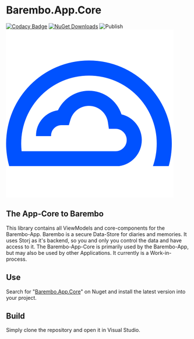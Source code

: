 # Barembo.App.Core

[![Codacy Badge](https://app.codacy.com/project/badge/Grade/2c7b16e7aefa47f6a0e45de32c9816c5)](https://www.codacy.com/gh/TopperDEL/Barembo.App.Core/dashboard?utm_source=github.com&amp;utm_medium=referral&amp;utm_content=TopperDEL/Barembo.App.Core&amp;utm_campaign=Badge_Grade) [![NuGet Downloads](https://img.shields.io/nuget/dt/Barembo.App.Core)](https://www.nuget.org/packages/Barembo.App.Core) ![Publish](https://github.com/TopperDEL/Barembo.App.Core/workflows/Publish/badge.svg) [![Storj.io](https://github.com/storj/storj/raw/main/resources/logo.png)](https://storj.io)

## The App-Core to Barembo

This library contains all ViewModels and core-components for the Barembo-App. Barembo is a secure Data-Store for diaries and memories. It uses Storj as it's backend, so you and only you control the data and have access to it.
The Barembo-App-Core is primarily used by the Barembo-App, but may also be used by other Applications. It currently is a Work-in-process.

## Use

Search for "[Barembo.App.Core](https://www.nuget.org/packages/Barembo.App.core)" on Nuget and install the latest version into your project.

## Build

Simply clone the repository and open it in Visual Studio.

